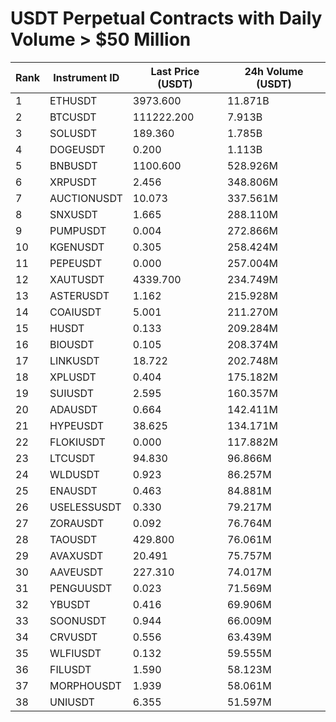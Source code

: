 # USDT Perpetual Contracts with Daily Volume > $50 Million

| Rank | Instrument ID | Last Price (USDT) | 24h Volume (USDT) |
|------|---------------|-------------------|-------------------|
| 1 | ETHUSDT | 3973.600 | 11.871B |
| 2 | BTCUSDT | 111222.200 | 7.913B |
| 3 | SOLUSDT | 189.360 | 1.785B |
| 4 | DOGEUSDT | 0.200 | 1.113B |
| 5 | BNBUSDT | 1100.600 | 528.926M |
| 6 | XRPUSDT | 2.456 | 348.806M |
| 7 | AUCTIONUSDT | 10.073 | 337.561M |
| 8 | SNXUSDT | 1.665 | 288.110M |
| 9 | PUMPUSDT | 0.004 | 272.866M |
| 10 | KGENUSDT | 0.305 | 258.424M |
| 11 | PEPEUSDT | 0.000 | 257.004M |
| 12 | XAUTUSDT | 4339.700 | 234.749M |
| 13 | ASTERUSDT | 1.162 | 215.928M |
| 14 | COAIUSDT | 5.001 | 211.270M |
| 15 | HUSDT | 0.133 | 209.284M |
| 16 | BIOUSDT | 0.105 | 208.374M |
| 17 | LINKUSDT | 18.722 | 202.748M |
| 18 | XPLUSDT | 0.404 | 175.182M |
| 19 | SUIUSDT | 2.595 | 160.357M |
| 20 | ADAUSDT | 0.664 | 142.411M |
| 21 | HYPEUSDT | 38.625 | 134.171M |
| 22 | FLOKIUSDT | 0.000 | 117.882M |
| 23 | LTCUSDT | 94.830 | 96.866M |
| 24 | WLDUSDT | 0.923 | 86.257M |
| 25 | ENAUSDT | 0.463 | 84.881M |
| 26 | USELESSUSDT | 0.330 | 79.217M |
| 27 | ZORAUSDT | 0.092 | 76.764M |
| 28 | TAOUSDT | 429.800 | 76.061M |
| 29 | AVAXUSDT | 20.491 | 75.757M |
| 30 | AAVEUSDT | 227.310 | 74.017M |
| 31 | PENGUUSDT | 0.023 | 71.569M |
| 32 | YBUSDT | 0.416 | 69.906M |
| 33 | SOONUSDT | 0.944 | 66.009M |
| 34 | CRVUSDT | 0.556 | 63.439M |
| 35 | WLFIUSDT | 0.132 | 59.555M |
| 36 | FILUSDT | 1.590 | 58.123M |
| 37 | MORPHOUSDT | 1.939 | 58.061M |
| 38 | UNIUSDT | 6.355 | 51.597M |
